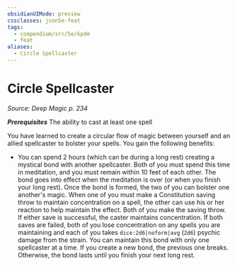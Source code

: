 ```yaml
---
obsidianUIMode: preview
cssclasses: json5e-feat
tags:
  - compendium/src/5e/kpdm
  - feat
aliases:
  - Circle Spellcaster
---
```

# Circle Spellcaster
*Source: Deep Magic p. 234*  

***Prerequisites*** The ability to cast at least one spell

You have learned to create a circular flow of magic between yourself and an allied spellcaster to bolster your spells. You gain the following benefits:

- You can spend 2 hours (which can be during a long rest) creating a mystical bond with another spellcaster. Both of you must spend this time in meditation, and you must remain within 10 feet of each other. The bond goes into effect when the meditation is over (or when you finish your long rest). Once the bond is formed, the two of you can bolster one another's magic. When one of you must make a Constitution saving throw to maintain concentration on a spell, the other can use his or her reaction to help maintain the effect. Both of you make the saving throw. If either save is successful, the caster maintains concentration. If both saves are failed, both of you lose concentration on any spells you are maintaining and each of you takes `dice:2d6|noform|avg` (`2d6`) psychic damage from the strain. You can maintain this bond with only one spellcaster at a time. If you create a new bond, the previous one breaks. Otherwise, the bond lasts until you finish your next long rest.
